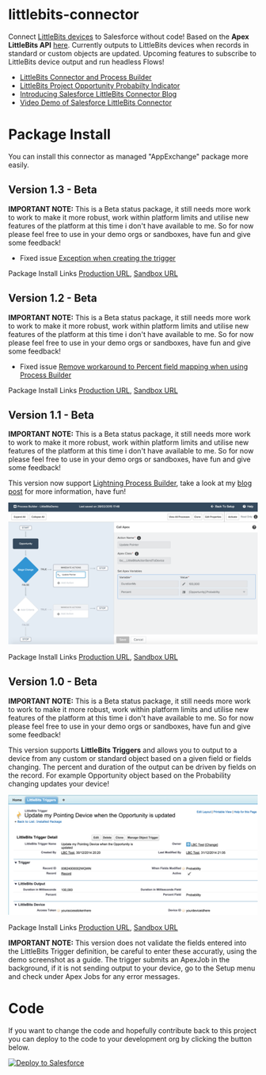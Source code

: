 littlebits-connector
====================

Connect [LittleBits devices](http://littlebits.cc/cloud) to Salesforce without code! Based on the **Apex LittleBits API** [here](https://github.com/afawcett/apex-littlebitsapi). Currently outputs to LittleBits devices when records in standard or custom objects are updated. Upcoming features to subscribe to LittleBits device output and run headless Flows!

- [LittleBits Connector and Process Builder](http://andyinthecloud.com/2015/01/31/controlling-internet-devices-via-lightning-process-builder/)
- [LittleBits Project Opportunity Probabilty Indicator](http://littlebits.cc/projects/salesforce-littlebits-connector-opportunity-probability-indicator)
- [Introducing Salesforce LittleBits Connector Blog](http://andyinthecloud.com/2015/01/02/introducing-the-littlebits-connector-for-salesforce/)
- [Video Demo of Salesforce LittleBits Connector](https://www.youtube.com/watch?v=wFlkhZk6Yo8&feature=youtu.be)

Package Install
===============

You can install this connector as managed "AppExchange" package more easily.

Version 1.3 - Beta
------------------

**IMPORTANT NOTE:** This is a Beta status package, it still needs more work to work to make it more robust, work within platform limits and utilise new features of the platform at this time i don't have available to me. So for now please feel free to use in your demo orgs or sandboxes, have fun and give some feedback!

- Fixed issue [Exception when creating the trigger](https://github.com/afawcett/littlebits-connector/issues/7)

Package Install Links [Production URL](https://login.salesforce.com/packaging/installPackage.apexp?p0=04t240000004uUv), [Sandbox URL](https://test.salesforce.com/packaging/installPackage.apexp?p0=04t240000004uUv)

Version 1.2 - Beta
------------------

**IMPORTANT NOTE:** This is a Beta status package, it still needs more work to work to make it more robust, work within platform limits and utilise new features of the platform at this time i don't have available to me. So for now please feel free to use in your demo orgs or sandboxes, have fun and give some feedback!

- Fixed issue [Remove workaround to Percent field mapping when using Process Builder](https://github.com/afawcett/littlebits-connector/issues/6)

Package Install Links [Production URL](https://login.salesforce.com/packaging/installPackage.apexp?p0=04t240000004uUq), [Sandbox URL](https://test.salesforce.com/packaging/installPackage.apexp?p0=04t240000004uUq)


Version 1.1 - Beta
------------------

**IMPORTANT NOTE:** This is a Beta status package, it still needs more work to work to make it more robust, work within platform limits and utilise new features of the platform at this time i don't have available to me. So for now please feel free to use in your demo orgs or sandboxes, have fun and give some feedback!

This version now support [Lightning Process Builder](https://help.salesforce.com/HTViewHelpDoc?id=process_overview.htm), take a look at my [blog post](http://andyinthecloud.com/2015/01/31/controlling-internet-devices-via-lightning-process-builder/) for more information, have fun!

![LittleBitsProcessBuilder](https://raw.githubusercontent.com/afawcett/littlebits-connector/master/images/LittleBitsProcessBuilder.png)

Package Install Links [Production URL](https://login.salesforce.com/packaging/installPackage.apexp?p0=04t240000004tdG), [Sandbox URL](https://test.salesforce.com/packaging/installPackage.apexp?p0=04t240000004tdG)

Version 1.0 - Beta
------------------

**IMPORTANT NOTE:** This is a Beta status package, it still needs more work to work to make it more robust, work within platform limits and utilise new features of the platform at this time i don't have available to me. So for now please feel free to use in your demo orgs or sandboxes, have fun and give some feedback!

This version supports **LittleBits Triggers** and allows you to output to a device from any custom or standard object based on a given field or fields changing. The percent and duration of the output can be driven by fields on the record. For example Opportunity object based on the Probability changing updates your device!

![LittleBitsTrigger](https://raw.githubusercontent.com/afawcett/littlebits-connector/master/images/LittleBitsTrigger.png)

Package Install Links [Production URL](https://login.salesforce.com/packaging/installPackage.apexp?p0=04t240000004kmO), [Sandbox URL](https://test.salesforce.com/packaging/installPackage.apexp?p0=04t240000004kmO)

**IMPORTANT NOTE:** This version does not validate the fields entered into the LittleBits Trigger definition, be careful to enter these accuratly, using the demo screenshot as a guide. The trigger submits an ApexJob in the background, if it is not sending output to your device, go to the Setup menu and check under Apex Jobs for any error messages.

Code
====

If you want to change the code and hopefully contribute back to this project you can deploy to the code to your development org by clicking the button below.

<a href="https://githubsfdeploy.herokuapp.com?owner=afawcett&repo=littlebits-connector">
  <img alt="Deploy to Salesforce"
       src="https://raw.githubusercontent.com/afawcett/githubsfdeploy/master/src/main/webapp/resources/img/deploy.png">
</a>
